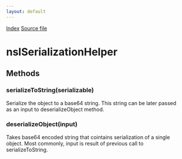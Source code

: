 ```yaml
---
layout: default
---
```

<div id='links'><a href="../index.html">Index</a>
<a href="http://dxr.mozilla.org/mozilla-central/source/netwerk/base/public/nsISerializationHelper.idl">Source file</a>
</div>

# nsISerializationHelper #

## Methods ##

### serializeToString(serializable) ###
  
Serialize the object to a base64 string. This string can be later passed  
as an input to deserializeObject method.  
  

### deserializeObject(input) ###
  
Takes base64 encoded string that cointains serialization of a single  
object. Most commonly, input is result of previous call to  
serializeToString.  
  
